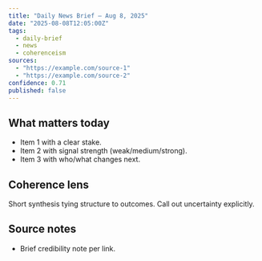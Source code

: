 ```yaml
---
title: "Daily News Brief — Aug 8, 2025"
date: "2025-08-08T12:05:00Z"
tags:
  - daily-brief
  - news
  - coherenceism
sources:
  - "https://example.com/source-1"
  - "https://example.com/source-2"
confidence: 0.71
published: false
---
```


## What matters today
- Item 1 with a clear stake.
- Item 2 with signal strength (weak/medium/strong).
- Item 3 with who/what changes next.

## Coherence lens
Short synthesis tying structure to outcomes. Call out uncertainty explicitly.

## Source notes
- Brief credibility note per link.